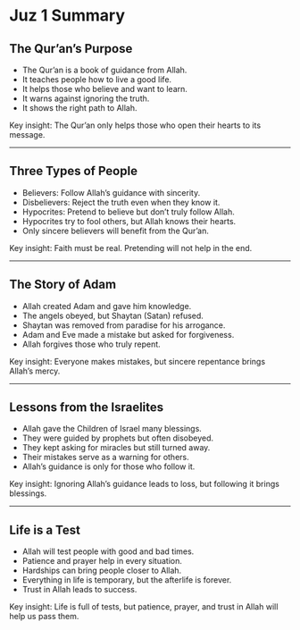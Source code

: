 # Juz 1 Summary

## The Qur’an’s Purpose  
- The Qur’an is a book of guidance from Allah.  
- It teaches people how to live a good life.  
- It helps those who believe and want to learn.  
- It warns against ignoring the truth.  
- It shows the right path to Allah.  

Key insight: The Qur’an only helps those who open their hearts to its message.  

---

## Three Types of People  
- Believers: Follow Allah’s guidance with sincerity.  
- Disbelievers: Reject the truth even when they know it.  
- Hypocrites: Pretend to believe but don’t truly follow Allah.  
- Hypocrites try to fool others, but Allah knows their hearts.  
- Only sincere believers will benefit from the Qur’an.  

Key insight: Faith must be real. Pretending will not help in the end.  

---

## The Story of Adam  
- Allah created Adam and gave him knowledge.  
- The angels obeyed, but Shaytan (Satan) refused.  
- Shaytan was removed from paradise for his arrogance.  
- Adam and Eve made a mistake but asked for forgiveness.  
- Allah forgives those who truly repent.  

Key insight: Everyone makes mistakes, but sincere repentance brings Allah’s mercy.  

---

## Lessons from the Israelites  
- Allah gave the Children of Israel many blessings.  
- They were guided by prophets but often disobeyed.  
- They kept asking for miracles but still turned away.  
- Their mistakes serve as a warning for others.  
- Allah’s guidance is only for those who follow it.  

Key insight: Ignoring Allah’s guidance leads to loss, but following it brings blessings.  

---

## Life is a Test  
- Allah will test people with good and bad times.  
- Patience and prayer help in every situation.  
- Hardships can bring people closer to Allah.  
- Everything in life is temporary, but the afterlife is forever.  
- Trust in Allah leads to success.  

Key insight: Life is full of tests, but patience, prayer, and trust in Allah will help us pass them.  
